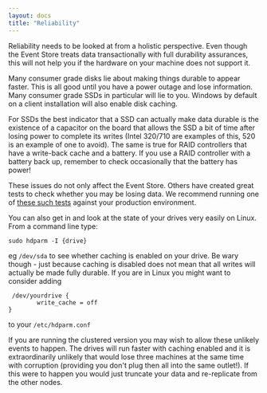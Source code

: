 ```yaml
---
layout: docs
title: "Reliability"
---
```


Reliability needs to be looked at from a holistic perspective. Even though the Event Store treats data transactionally with full durability assurances, this will not help you if the hardware on your machine does not support it.

Many consumer grade disks lie about making things durable to appear faster. This is all good until you have a power outage and lose information. Many consumer grade SSDs in particular will lie to you. Windows by default on a client installation will also enable disk caching.

For SSDs the best indicator that a SSD can actually make data durable is the existence of a capacitor on the board that allows the SSD a bit of time after losing power to complete its writes (Intel 320/710 are examples of this, 520 is an example of one to avoid). The same is true for RAID controllers that have a write-back cache and a battery. If you use a RAID controller with a battery back up, remember to check occasionally that the battery has power!

These issues do not only affect the Event Store. Others have created great tests to check whether you may be losing data. We recommend running one of [these such tests](http://highperfpostgres.com/disk-plug-pull-testing/) against your production environment.

You can also get in and look at the state of your drives very easily on Linux. From a command line type:

    sudo hdparm -I {drive} 

eg `/dev/sda` to see whether caching is enabled on your drive. Be wary though - just because caching is disabled does not mean that all writes will actually be made fully durable. If you are in Linux you might want to consider adding

```
 /dev/yourdrive {
        write_cache = off
}
```

to your `/etc/hdparm.conf`

If you are running the clustered version you may wish to allow these unlikely events to happen. The drives will run faster with caching enabled and it is extraordinarily unlikely that would lose three machines at the same time with corruption (providing you don't plug then all into the same outlet!). If this were to happen you would just truncate your data and re-replicate from the other nodes. 